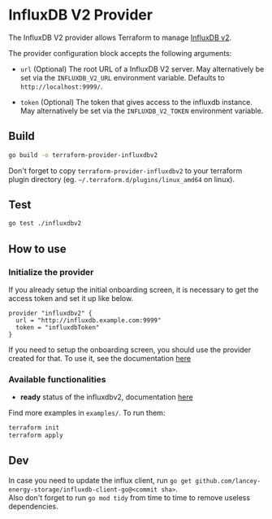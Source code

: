 # InfluxDB V2 Provider

The InfluxDB V2 provider allows Terraform to manage
[InfluxDB v2](https://www.influxdata.com/products/influxdb-overview/).

The provider configuration block accepts the following arguments:

* ``url`` (Optional) The root URL of a InfluxDB V2 server. May alternatively be set via the `INFLUXDB_V2_URL` environment variable. Defaults to `http://localhost:9999/`.

* ``token`` (Optional) The token that gives access to the influxdb instance. May alternatively be set via the `INFLUXDB_V2_TOKEN` environment variable.

## Build

```bash
go build -o terraform-provider-influxdbv2
```

Don't forget to copy `terraform-provider-influxdbv2` to your terraform plugin directory (eg. `~/.terraform.d/plugins/linux_amd64` on linux).

## Test

```bash
go test ./influxdbv2
```

## How to use

### Initialize the provider

If you already setup the initial onboarding screen, it is necessary to get the access token and set it up like below.
```hcl
provider "influxdbv2" {
  url = "http://influxdb.example.com:9999"
  token = "influxdbToken"
}
```

If you need to setup the onboarding screen, you should use the provider created for that. To use it, see the documentation [here](https://github.com/lancey-energy-storage/terraform-provider-influxdb-v2-onboarding)

### Available functionalities

* **ready** status of the influxdbv2, documentation [here](website/docs/r/ready.html.md)

Find more examples in `examples/`. To run them:
```bash
terraform init
terraform apply
```

## Dev

In case you need to update the influx client, run `go get github.com/lancey-energy-storage/influxdb-client-go@<commit sha>`.  
Also don't forget to run `go mod tidy` from time to time to remove useless dependencies.